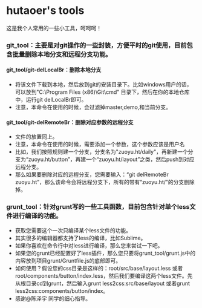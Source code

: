 hutaoer's tools 
=======

这是我个人常用的一些小工具，呵呵呵！

### git_tool：主要是对git操作的一些封装，方便平时的git使用，目前包含批量删除本地分支和远程分支功能。
  
#### git_tool/git-delLocalBr：删除本地分支
  * 将该文件下载到本地，然后放到git的安装目录下。比如windows用户的话，可以放到"C:\Program Files (x86)\Git\cmd"	目录下，然后在你的本地仓库中，运行git delLocalBr即可。
  * 注意，本命令在使用的时候，会过滤掉master,demo,和当前分支。

#### git_tool/git-delRemoteBr：删除对应参数的远程分支
  * 文件的放置同上。
  * 注意，本命令在使用的时候，需要添加一个参数，这个参数应该是用户名
  * 比如，我们按照规则建一个分支，分支名为"zuoyu.ht/daily"，再新建一个分支为“zuoyu.ht/button”，再建一个“zuoyu.ht/layout”之类，然后push到对应远程分支。
  * 那么如果要删除对应的远程分支，您需要输入：“git delRemoteBr zuoyu.ht”，那么该命令会将远程分支下，所有的带有“zuoyu.ht/”的分支删除掉。

### grunt_tool：针对grunt写的一些工具函数，目前包含针对单个less文件进行编译的功能。
  * 获取您需要这个一次只编译某个less文件的功能。 	
  * 其实很多的编辑器都支持了less的编译，比如Sublime。
  * 如果你喜欢在命令行中对less进行编译，那么您来尝试一下吧。
  * 如果您的grunt已经配置好了less插件，那么您只要将grunt_tool/grunt.js中的内容放到项目grunt/Gruntfile.js的底部即可。
  * 如何使用？假设您的css目录是这样的：root/src/base/layout.less 或者
  root/components/button/index.less，然后我们要编译这两个less文件。先从根目录cd到grunt，然后输入grunt less2css:src/base/layout 或者grunt less2css:components/button/index。
  * 感谢@陈泽宇 同学的细心指导。

